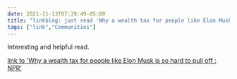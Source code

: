 ```yaml
---
date: 2021-11-13T07:39:49-05:00
title: "linkblog: just read 'Why a wealth tax for people like Elon Musk is so hard to pull off : NPR'"
tags: ["link","Communities"]
---
```

Interesting and helpful read.
 
[link to 'Why a wealth tax for people like Elon Musk is so hard to pull off : NPR'](https://www.npr.org/2021/11/13/1054711913/progressives-wealth-tax-super-rich-elon-musk-jeff-bezos)
